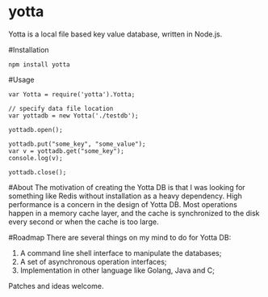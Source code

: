 yotta
==========
Yotta is a local file based key value database, written in Node.js.

#Installation

`npm install yotta`

#Usage

```
var Yotta = require('yotta').Yotta;

// specify data file location
var yottadb = new Yotta('./testdb');

yottadb.open();

yottadb.put("some_key", "some_value");
var v = yottadb.get("some_key");
console.log(v);

yottadb.close();
```

#About
The motivation of creating the Yotta DB is that I was looking for something like Redis without installation as a heavy
dependency. High performance is a concern in the design of Yotta DB. Most operations happen in a memory cache layer,
and the cache is synchronized to the disk every second or when the cache is too large.

#Roadmap
There are several things on my mind to do for Yotta DB:
1. A command line shell interface to manipulate the databases;
2. A set of asynchronous operation interfaces;
3. Implementation in other language like Golang, Java and C;

Patches and ideas welcome.
